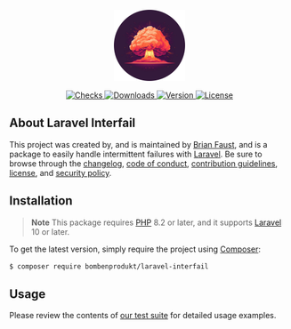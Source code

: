 <p align="center">
    <a href="https://bombenprodukt.com" target="_blank">
        <img src="https://raw.githubusercontent.com/BombenProdukt/assets/main/logo-text.svg" width="128" alt="BombenProdukt Logo" />
    </a>
</p>

<p align="center">
    <a href="https://github.com/faustbrian/laravel-interfail/actions">
        <img src="https://badge.sh/github/check-runs/BombenProdukt/laravel-interfail" alt="Checks" />
    </a>
    <a href="https://packagist.org/packages/bombenprodukt/laravel-interfail">
        <img src="https://badge.sh/packagist/downloads/BombenProdukt/laravel-interfail" alt="Downloads" />
    </a>
    <a href="https://packagist.org/packages/bombenprodukt/laravel-interfail">
        <img src="https://badge.sh/packagist/version/BombenProdukt/laravel-interfail" alt="Version" />
    </a>
    <a href="https://packagist.org/packages/bombenprodukt/laravel-interfail">
        <img src="https://badge.sh/packagist/license/BombenProdukt/laravel-interfail" alt="License" />
    </a>
</p>

## About Laravel Interfail

This project was created by, and is maintained by [Brian Faust](https://github.com/faustbrian), and is a package to easily handle intermittent failures with [Laravel](https://laravel.com/). Be sure to browse through the [changelog](CHANGELOG.md), [code of conduct](.github/CODE_OF_CONDUCT.md), [contribution guidelines](.github/CONTRIBUTING.md), [license](LICENSE), and [security policy](.github/SECURITY.md).

## Installation

> **Note**
> This package requires [PHP](https://www.php.net/) 8.2 or later, and it supports [Laravel](https://laravel.com/) 10 or later.

To get the latest version, simply require the project using [Composer](https://getcomposer.org/):

```bash
$ composer require bombenprodukt/laravel-interfail
```

## Usage

Please review the contents of [our test suite](/tests) for detailed usage examples.

